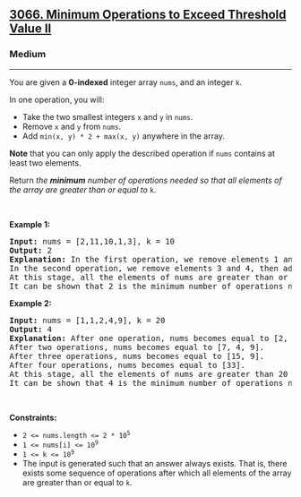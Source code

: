 <h2><a href="https://leetcode.com/problems/minimum-operations-to-exceed-threshold-value-ii">3066. Minimum Operations to Exceed Threshold Value II</a></h2><h3>Medium</h3><hr><p>You are given a <strong>0-indexed</strong> integer array <code>nums</code>, and an integer <code>k</code>.</p>

<p>In one operation, you will:</p>

<ul>
	<li>Take the two smallest integers <code>x</code> and <code>y</code> in <code>nums</code>.</li>
	<li>Remove <code>x</code> and <code>y</code> from <code>nums</code>.</li>
	<li>Add <code>min(x, y) * 2 + max(x, y)</code> anywhere in the array.</li>
</ul>

<p><strong>Note</strong> that you can only apply the described operation if <code>nums</code> contains at least two elements.</p>

<p>Return <em>the <strong>minimum</strong> number of operations needed so that all elements of the array are greater than or equal to</em> <code>k</code>.</p>

<p>&nbsp;</p>
<p><strong class="example">Example 1:</strong></p>

<pre>
<strong>Input:</strong> nums = [2,11,10,1,3], k = 10
<strong>Output:</strong> 2
<strong>Explanation:</strong> In the first operation, we remove elements 1 and 2, then add 1 * 2 + 2 to nums. nums becomes equal to [4, 11, 10, 3].
In the second operation, we remove elements 3 and 4, then add 3 * 2 + 4 to nums. nums becomes equal to [10, 11, 10].
At this stage, all the elements of nums are greater than or equal to 10 so we can stop.
It can be shown that 2 is the minimum number of operations needed so that all elements of the array are greater than or equal to 10.
</pre>

<p><strong class="example">Example 2:</strong></p>

<pre>
<strong>Input:</strong> nums = [1,1,2,4,9], k = 20
<strong>Output:</strong> 4
<strong>Explanation:</strong> After one operation, nums becomes equal to [2, 4, 9, 3].
After two operations, nums becomes equal to [7, 4, 9].
After three operations, nums becomes equal to [15, 9].
After four operations, nums becomes equal to [33].
At this stage, all the elements of nums are greater than 20 so we can stop.
It can be shown that 4 is the minimum number of operations needed so that all elements of the array are greater than or equal to 20.</pre>

<p>&nbsp;</p>
<p><strong>Constraints:</strong></p>

<ul>
	<li><code>2 &lt;= nums.length &lt;= 2 * 10<sup>5</sup></code></li>
	<li><code>1 &lt;= nums[i] &lt;= 10<sup>9</sup></code></li>
	<li><code>1 &lt;= k &lt;= 10<sup>9</sup></code></li>
	<li>The input is generated such that an answer always exists. That is, there exists some sequence of operations after which all elements of the array are greater than or equal to <code>k</code>.</li>
</ul>

